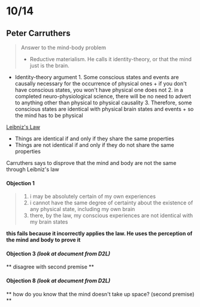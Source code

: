 # 10/14

## Peter Carruthers


>Answer  to the mind-body problem
> - Reductive materialism. He calls it identity-theory, or that the mind just is the brain.

- Identity-theory argument
        1. Some conscious states and events are causally necessary for the occurrence of physical ones
                + if you don't have conscious states, you won't have physical one does not
        2. in a completed neuro-physiological science, there will be no need to advert to anything other than physical to physical causality 
        3. Therefore, some conscious states are identical with physical brain states and events
                + so the mind has to be physical

[Leibniz's Law](https://www.youtube.com/watch?v=TvxnQRzZYYs)
- Things are identical if and only if they share the same properties
- Things are not identical if and only if they do not share the same properties

Carruthers says to disprove that the mind and body are not the same through Leibniz's law

#### Objection 1
> 1. i may be absolutely certain of my own experiences
> 2. i cannot have the same degree of certainty about the existence of any physical state, including my own brain
> 3. there, by the law, my conscious experiences are not identical with my brain states

**this fails because it incorrectly applies the law. He uses the perception of the mind and body to prove it**

#### Objection 3 *(look at document from D2L)*
** disagree with second premise **

#### Objection 8 *(look at document from D2L)*
** how do you know that the mind doesn't take up space? (second premise) **